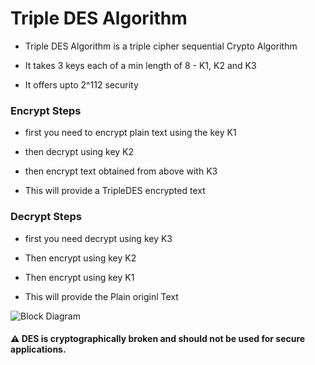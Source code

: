 # Triple DES Algorithm

- Triple DES Algorithm is a triple cipher sequential Crypto Algorithm

- It takes 3 keys each of a min length of 8 - K1, K2 and K3

- It offers upto 2^112 security

### Encrypt Steps

- first you need to encrypt plain text using the key K1
- then decrypt using key K2
- then encrypt text obtained from above with K3

- This will provide a TripleDES encrypted text

### Decrypt Steps

- first you need decrypt using key K3
- Then encrypt using key K2
- Then encrypt using key K1

- This will provide the Plain originl Text

![Block Diagram]("/img/tripleDES.jpg")

#### :warning: DES is cryptographically broken and should not be used for secure applications.
